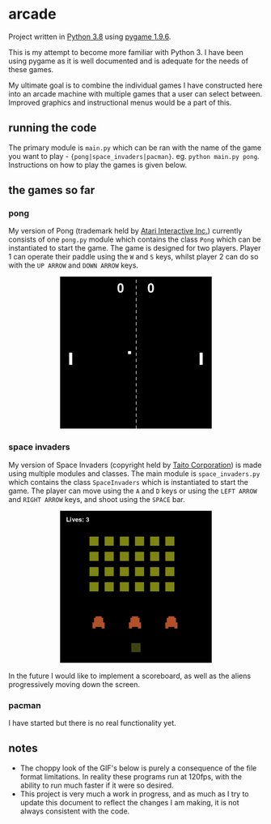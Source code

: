 # arcade

Project written in [Python 3.8](https://www.python.org/) using [pygame 1.9.6](https://www.pygame.org/).

This is my attempt to become more familiar with Python 3. I have been using pygame as it is well documented and is adequate for the needs of these games.

My ultimate goal is to combine the individual games I have constructed here into an arcade machine with multiple games that a user can select between. Improved graphics and instructional menus would be a part of this.

## running the code

The primary module is `main.py` which can be ran with the name of the game you want to play - `{pong|space_invaders|pacman}`. eg. `python main.py pong`. Instructions on how to play the games is given below.

## the games so far

### pong

My version of Pong (trademark held by [Atari Interactive Inc.](https://www.atari.com/)) currently consists of one `pong.py` module which contains the class `Pong` which can be instantiated to start the game. The game is designed for two players. Player 1 can operate their paddle using the `W` and `S` keys, whilst player 2 can do so with the `UP ARROW` and `DOWN ARROW` keys.

<p align="center">
  <img width="300" height="300" src="/pong/pong_demo.gif">
</p>

### space invaders

My version of Space Invaders (copyright held by [Taito Corporation](http://www.taito.com/)) is made using multiple modules and classes. The main module is `space_invaders.py` which contains the class `SpaceInvaders` which is instantiated to start the game. The player can move using the `A` and `D` keys or using the `LEFT ARROW` and `RIGHT ARROW` keys, and shoot using the `SPACE` bar.

<p align="center">
  <img width="300" height="300" src="/space_invaders/space_invaders_demo.gif">
</p>

In the future I would like to implement a scoreboard, as well as the aliens progressively moving down the screen.

### pacman

I have started but there is no real functionality yet.

## notes

* The choppy look of the GIF's below is purely a consequence of the file format limitations. In reality these programs run at 120fps, with the ability to run much faster if it were so desired.
* This project is very much a work in progress, and as much as I try to update this document to reflect the changes I am making, it is not always consistent with the code.
